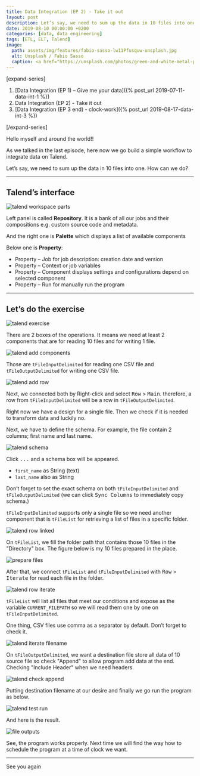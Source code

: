 ```yaml
---
title: Data Integration (EP 2) - Take it out
layout: post
description: Let’s say, we need to sum up the data in 10 files into one. How can we do?
date: 2019-08-10 00:00:00 +0200
categories: [data, data engineering]
tags: [ETL, ELT, Talend]
image: 
  path: assets/img/features/fabio-sasso-lw11Pfusquw-unsplash.jpg
  alt: Unsplash / Fabio Sasso
  caption: <a href="https://unsplash.com/photos/green-and-white-metal-pipe-lw11Pfusquw">Unsplash / Fabio Sasso</a>
---
```

[expand-series]

  1. [Data Integration (EP 1) – Give me your data]({% post_url 2019-07-11-data-int-1 %})
  1. Data Integration (EP 2) - Take it out
  1. [Data Integration (EP 3 end) - clock-work]({% post_url 2019-08-17-data-int-3 %})

[/expand-series]

Hello myself and around the world!!

As we talked in the last episode, here now we go build a simple workflow to integrate data on Talend.

Let’s say, we need to sum up the data in 10 files into one. How can we do?

---

## Talend’s interface

![talend workspace parts](https://bluebirzdotnet.s3.ap-southeast-1.amazonaws.com/data_integration_eps/Screen-Shot-2562-07-24-at-23.19.44_update01.png)

Left panel is called **Repository**. It is a bank of all our jobs and their compositions e.g. custom source code and metadata.

And the right one is **Palette** which displays a list of available components

Below one is **Property**:

- Property – Job for job description: creation date and version
- Property – Context or job variables
- Property – Component displays settings and configurations depend on selected component
- Property – Run for manually run the program

---

## Let’s do the exercise

![talend exercise](https://bluebirzdotnet.s3.ap-southeast-1.amazonaws.com/data_integration_eps/bbznet-talend01.png)

There are 2 boxes of the operations. It means we need at least 2 components that are for reading 10 files and for writing 1 file.

![talend add components](https://bluebirzdotnet.s3.ap-southeast-1.amazonaws.com/data_integration_eps/Screen-Shot-2562-07-29-at-18.15.13.png)

Those are `tFileInputDelimited` for reading one CSV file and `tFileOutputDelimited` for writing one CSV file.

![talend add row](https://bluebirzdotnet.s3.ap-southeast-1.amazonaws.com/data_integration_eps/Screen-Shot-2562-07-29-at-18.18.44.png)

Next, we connected both by Right-click and select <kbd>Row</kbd> > <kbd>Main</kbd>. therefore, a row from `tFileInputDelimited` will be a row in `tFileOutputDelimited`.

Right now we have a design for a single file. Then we check if it is needed to transform data and luckily no.

Next, we have to define the schema. For example, the file contain 2 columns; first name and last name.

![talend schema](https://bluebirzdotnet.s3.ap-southeast-1.amazonaws.com/data_integration_eps/Screen-Shot-2562-07-29-at-18.29.13.png)

Click <kbd>...</kbd> and a schema box will be appeared.

- `first_name` as String (text)
- `last_name` also as String

Don’t forget to set the exact schema on both `tFileInputDelimited` and `tFileOutputDelimited` (we can click <kbd>Sync Columns</kbd> to immediately copy schema.)

`tFileInputDelimited` supports only a single file so we need another component that is `tFileList` for retrieving a list of files in a specific folder.

![talend row linked](https://bluebirzdotnet.s3.ap-southeast-1.amazonaws.com/data_integration_eps/Screen-Shot-2562-08-04-at-21.17.10.png)

On `tFileList`, we fill the folder path that contains those 10 files in the "Directory" box. The figure below is my 10 files prepared in the place.

![prepare files](https://bluebirzdotnet.s3.ap-southeast-1.amazonaws.com/data_integration_eps/Screen-Shot-2562-08-08-at-20.10.00.png)

After that, we connect `tFileList` and `tFileInputDelimited` with <kbd>Row</kbd> > <kbd>Iterate</kbd> for read each file in the folder.

![talend row iterate](https://bluebirzdotnet.s3.ap-southeast-1.amazonaws.com/data_integration_eps/Screen-Shot-2562-08-08-at-20.11.21.png)

`tFileList` will list all files that meet our conditions and expose as the variable `CURRENT_FILEPATH` so we will read them one by one on `tFileInputDelimited`.

One thing, CSV files use comma as a separator by default. Don’t forget to check it.

![talend iterate filename](https://bluebirzdotnet.s3.ap-southeast-1.amazonaws.com/data_integration_eps/Screen-Shot-2562-08-08-at-20.25.42.png)

On `tFileOutputDelimited`, we want a destination file store all data of 10 source file so check "Append" to allow program add data at the end. Checking "Include Header" when we need headers.

![talend check append](https://bluebirzdotnet.s3.ap-southeast-1.amazonaws.com/data_integration_eps/Screen-Shot-2562-08-09-at-00.35.38.png)

Putting destination filename at our desire and finally we go run the program as below.

![talend test run](https://bluebirzdotnet.s3.ap-southeast-1.amazonaws.com/data_integration_eps/Screen-Shot-2562-08-09-at-00.37.28.png)

And here is the result.

![file outputs](https://bluebirzdotnet.s3.ap-southeast-1.amazonaws.com/data_integration_eps/Screen-Shot-2562-08-09-at-00.39.40.png)

See, the program works properly. Next time we will find the way how to schedule the program at a time of clock we want.

---

See you again
